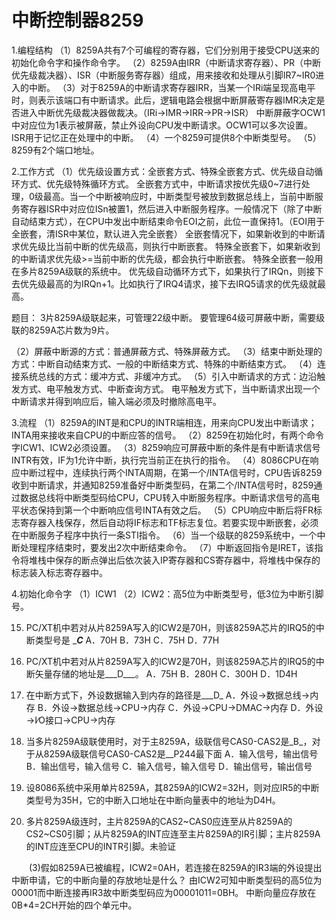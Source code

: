# 中断控制器8259

1.编程结构
 （1）8259A共有7个可编程的寄存器，它们分别用于接受CPU送来的初始化命令字和操作命令字。
 （2）8259A由IRR（中断请求寄存器）、PR（中断优先级裁决器）、ISR（中断服务寄存器）组成，用来接收和处理从引脚IR7~IR0进入的中断。
 （3）对于8259A的中断请求寄存器IRR，当某一个IRi端呈现高电平时，则表示该端口有中断请求。此后，逻辑电路会根据中断屏蔽寄存器IMR决定是否进入中断优先级裁决器做裁决。（IRi->IMR->IRR->PR->ISR）
 中断屏蔽字OCW1中对应位为1表示被屏蔽，禁止外设向CPU发中断请求。OCW1可以多次设置。
 ISR用于记忆正在处理中的中断。
 （4）一个8259可提供8个中断类型号。
 （5）8259有2个端口地址。

2.工作方式
 （1）优先级设置方式：全嵌套方式、特殊全嵌套方式、优先级自动循环方式、优先级特殊循环方式。
   全嵌套方式中，中断请求按优先级0~7进行处理，0级最高。当一个中断被响应时，中断类型号被放到数据总线上，当前中断服务寄存器ISR中对应位ISn被置1，然后进入中断服务程序。一般情况下（除了中断自动结束方式），在CPU中发出中断结束命令EOI之前，此位一直保持1。（EOI用于全嵌套，清ISR中某位，默认进入完全嵌套）
   全嵌套情况下，如果新收到的中断请求优先级比当前中断的优先级高，则执行中断嵌套。
   特殊全嵌套下，如果新收到的中断请求优先级>=当前中断的优先级，都会执行中断嵌套。
   特殊全嵌套一般用在多片8259A级联的系统中。
   优先级自动循环方式下，如果执行了IRQn，则接下去优先级最高的为IRQn+1。比如执行了IRQ4请求，接下去IRQ5请求的优先级就最高。
   
   题目：
    3片8259A级联起来，可管理22级中断。
    要管理64级可屏蔽中断，需要级联的8259A芯片数为9片。
   
 （2）屏蔽中断源的方式：普通屏蔽方式、特殊屏蔽方式。
 （3）结束中断处理的方式：中断自动结束方式、一般的中断结束方式、特殊的中断结束方式。
 （4）连接系统总线的方式：缓冲方式、非缓冲方式。
 （5）引入中断请求的方式：边沿触发方式、电平触发方式、中断查询方式。
   电平触发方式下，当中断请求出现一个中断请求并得到响应后，输入端必须及时撤除高电平。
   
3.流程
 （1）8259A的INT是和CPU的INTR端相连，用来向CPU发出中断请求；INTA用来接收来自CPU的中断应答的信号。
 （2）8259在初始化时，有两个命令字ICW1、ICW2必须设置。
 （3）8259响应可屏蔽中断的条件是有中断请求信号INTR有效，IF为1允许中断，执行完当前正在执行的指令。
 （4）8086CPU在响应中断过程中，连续执行两个INTA周期，在第一个/INTA信号时，CPU告诉8259收到中断请求，并通知8259准备好中断类型码，在第二个/INTA信号时，8259通过数据总线将中断类型码给CPU，CPU转入中断服务程序。中断请求信号的高电平状态保持到第一个中断响应信号INTA有效之后。
 （5）CPU响应中断后将FR标志寄存器入栈保存，然后自动将IF标志和TF标志复位。若要实现中断嵌套，必须在中断服务子程序中执行一条STI指令。
 （6）当一个级联的8259系统中，一个中断处理程序结束时，要发出2次中断结束命令。
 （7）中断返回指令是IRET，该指令将堆栈中保存的断点弹出后依次装入IP寄存器和CS寄存器中，将堆栈中保存的标志装入标志寄存器中。

4.初始化命令字
 （1）ICW1
 （2）ICW2：高5位为中断类型号，低3位为中断引脚号。

15.	PC/XT机中若对从片8259A写入的ICW2是70H，则该8259A芯片的IRQ5的中断类型号是 ____C___
	A．70H	B．73H	C．75H	D．77H	
16.	PC/XT机中若对从片8259A写入的ICW2是70H，则该8259A芯片的IRQ5的中断矢量存储的地址是___D___。
A．75H     B．280H	C．300H	D．1D4H
21.	在中断方式下，外设数据输入到内存的路径是___D_
A．外设→数据总线→内存	B．外设→数据总线→CPU→内存
C．外设→CPU→DMAC→内存	D．外设→I∕O接口→CPU→内存
25.	当多片8259A级联使用时，对于主8259A，级联信号CAS0-CAS2是_B_，对于从8259A级联信号CAS0-CAS2是__P244最下面 
A．输入信号，输出信号      B．输出信号，输入信号
C．输入信号，输入信号      D．输出信号，输出信号

7.	设8086系统中采用单片8259A，其8259A的ICW2=32H，则对应IR5的中断类型号为35H，它的中断入口地址在中断向量表中的地址为D4H。
10.	多片8259A级连时，主片8259A的CAS2~CAS0应连至从片8259A的CS2~CS0引脚；从片8259A的INT应连至主片8259A的IR引脚；主片8259A的INT应连至CPU的INTR引脚。未验证
 
　　(3)假如8259A已被编程，ICW2=0AH，若连接在8259A的IR3端的外设提出中断申请，它的中断向量的存放地址是什么？
由ICW2可知中断类型码的高5位为00001而中断连接再IR3故中断类型码应为00001011=0BH。
中断向量应存放在0B*4=2CH开始的四个单元中。
